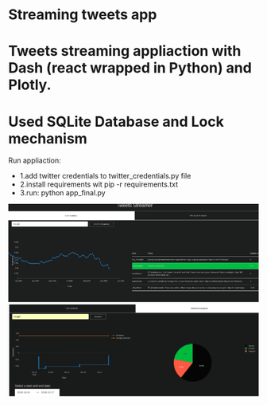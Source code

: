 # Streaming tweets app
# Tweets streaming appliaction with Dash (react wrapped in Python) and Plotly.
# Used SQLite Database and Lock mechanism

Run appliaction:
<ul>
  <li>1.add twitter credentials to twitter_credentials.py file</li>
  <li> 2.install requirements wit pip -r requirements.txt</li>
  <li>3.run: python app_final.py</li>
</ul>
  

![alt text](https://github.com/rafal0502/Tweets-streaming-application/blob/master/GUI_1.png)
![alt text](https://github.com/rafal0502/Tweets-streaming-application/blob/master/GUI_2.png)
